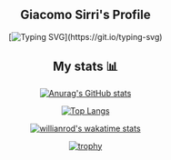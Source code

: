 <div align="center">
  
 ## Giacomo Sirri's Profile
  
  [![Typing SVG](https://readme-typing-svg.herokuapp.com?color=FF0000&background=FF000000&center=true&lines=Thinking...;Coding...;Resting...)](https://git.io/typing-svg)
  
  
 ## My stats 📊
  
[![Anurag's GitHub stats](https://github-readme-stats.vercel.app/api?username=giacomosirri%&bg_color=0,ff1800,000000&text_color=ffffff&title_color=ffffff&icon_color=000000&border_color=000000&show_icons=true&count_private=true)](https://github.com/anuraghazra/github-readme-stats)

[![Top Langs](https://github-readme-stats.vercel.app/api/top-langs/?username=giacomosirri&layout=default&langs_count=10&count_private=true&bg_color=0,ff1800,000000&text_color=ffffff&title_color=ffffff&icon_color=000000&border_color=000000&card_width=495)](https://github.com/anuraghazra/github-readme-stats)

[![willianrod's wakatime stats](https://github-readme-stats.vercel.app/api/wakatime?username=giacomosirri&bg_color=0,ff1800,000000&text_color=ffffff&title_color=ffffff&icon_color=000000&border_color=000000&v=2)](https://github.com/anuraghazra/github-readme-stats)

[![trophy](https://github-profile-trophy.vercel.app/?username=LukePasax&theme=juicyfresh&column=-1)](https://github.com/ryo-ma/github-profile-trophy)
  
</div>

<!--
**giacomosirri/giacomosirri** is a ✨ _special_ ✨ repository because its `README.md` (this file) appears on your GitHub profile.

Here are some ideas to get you started:

- 🔭 I’m currently working on ...
- 🌱 I’m currently learning ...
- 👯 I’m looking to collaborate on ...
- 🤔 I’m looking for help with ...
- 💬 Ask me about ...
- 📫 How to reach me: ...
- 😄 Pronouns: ...
- ⚡ Fun fact: ...
-->
